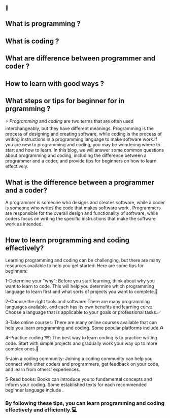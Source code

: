 :loudspeaker:
## What is programming ?
## What is coding ?
## What are difference between programmer and coder ?
## How to learn with good ways ?
## What steps or tips for beginner for in prgramming ?
:zap:
_Programming_ and _coding_ are two terms that are often used interchangeably, but they have different meanings. Programming is the process of designing and creating software, while coding is the process of writing instructions in a programming language to make software work.If you are new to programming and coding, you may be wondering where to start and how to learn. In this blog, we will answer some common questions about programming and coding, including the difference between a programmer and a coder, and provide tips for beginners on how to learn effectively.

## What is the difference between a programmer and a coder?

A programmer is someone who designs and creates software, while a coder is someone who writes the code that makes software work . Programmers are responsible for the overall design and functionality of software, while coders focus on writing the specific instructions that make the software work as intended.

## How to learn programming and coding effectively?

Learning programming and coding can be challenging, but there are many resources available to help you get started. Here are some tips for beginners:

1-Determine your "why": Before you start learning, think about why you want to learn to code. This will help you determine which programming language to learn first and what sorts of projects you want to complete.:pushpin:

2-Choose the right tools and software: There are many programming languages available, and each has its own benefits and learning curve. Choose a language that is applicable to your goals or professional tasks.:white_check_mark:

3-Take online courses: There are many online courses available that can help you learn programming and coding. Some popular platforms include.:recycle:

4-Practice coding :loop:: The best way to learn coding is to practice writing code. Start with simple projects and gradually work your way up to more complex ones.:construction_worker:

5-Join a coding community: Joining a coding community can help you connect with other coders and programmers, get feedback on your code, and learn from others' experiences.

5-Read books: Books can introduce you to fundamental concepts and inform your coding. Some established texts for each recommended beginner language include .

### By following these tips, you can learn programming and coding effectively and efficiently.:computer: